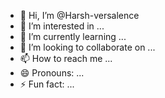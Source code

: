 - 👋 Hi, I’m @Harsh-versalence
- 👀 I’m interested in ...
- 🌱 I’m currently learning ...
- 💞️ I’m looking to collaborate on ...
- 📫 How to reach me ...
- 😄 Pronouns: ...
- ⚡ Fun fact: ...

<!---
Harsh-versalence/Harsh-versalence is a ✨ special ✨ repository because its `README.md` (this file) appears on your GitHub profile.
You can click the Preview link to take a look at your changes.
--->
